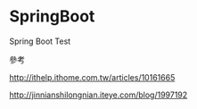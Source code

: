 # SpringBoot
Spring Boot Test

參考


http://ithelp.ithome.com.tw/articles/10161665


http://jinnianshilongnian.iteye.com/blog/1997192
